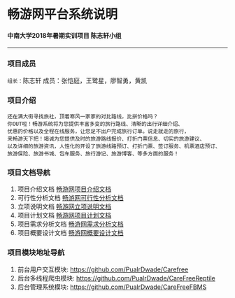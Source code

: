 # 畅游网平台系统说明
#### 中南大学2018年暑期实训项目 陈志轩小组
---
### 项目成员

`组长：`陈志轩
成员：张恺庭，王鹭星，廖智勇，黄凯
### 项目介绍

```
还在满大街寻找旅社，顶着寒风一家家的对比路线，比拼价格吗？
你OUT啦！畅游系统将为您提供丰富多变的旅行路线、清晰的出行详细介绍、
优惠的价格以及全程在线服务，让您足不出户完成旅行订单。说走就走的旅行，
来畅游天下把！竭诚为您提供及时的旅游路线报价、打折门票信息、切实的旅游建议、
以及详细的旅游资讯，人性化的开设了旅游线路预订、打折门票、签订服务、机票酒店预订、
旅游保险、旅游书城、包车服务、旅行游记、旅游博客、等多方面的服务！
```
### 项目文档导航

1. 项目介绍文档
[畅游网项目介绍文档](https://github.com/PualrDwade/Carefree/blob/master/%E6%96%87%E6%A1%A3%E6%B1%87%E6%80%BB/%E9%A1%B9%E7%9B%AE%E8%AF%B4%E6%98%8E%E6%8A%A5%E5%91%8A/%E3%80%8A%E7%95%85%E6%B8%B8%E3%80%8B%E5%88%9B%E6%96%B0%E6%A1%88%E4%BE%8B%20-%20%E9%A1%B9%E7%9B%AE.pdf)
2. 可行性分析文档
[畅游网可行性分析文档](https://github.com/PualrDwade/Carefree/blob/master/%E6%96%87%E6%A1%A3%E6%B1%87%E6%80%BB/%E9%A1%B9%E7%9B%AE%E5%8F%AF%E8%A1%8C%E6%80%A7%E5%88%86%E6%9E%90/%E7%95%85%E6%B8%B8%E7%BD%91%E7%B3%BB%E7%BB%9F%E5%8F%AF%E8%A1%8C%E6%80%A7%E5%88%86%E6%9E%90%E6%8A%A5%E5%91%8A.pdf)
3. 立项说明文档
[畅游网立项说明文档](https://github.com/PualrDwade/Carefree/blob/master/%E6%96%87%E6%A1%A3%E6%B1%87%E6%80%BB/%E9%A1%B9%E7%9B%AE%E7%AB%8B%E9%A1%B9%E6%8A%A5%E5%91%8A/Carefree_Project%20Start%20Report_V1.0.pdf)
4. 项目计划文档
[畅游网项目计划文档](https://github.com/PualrDwade/Carefree/blob/master/%E6%96%87%E6%A1%A3%E6%B1%87%E6%80%BB/%E9%A1%B9%E7%9B%AE%E8%AE%A1%E5%88%92%E8%AF%B4%E6%98%8E/Carefree_Software%20Project%20Planning_V1.0.pdf)
5. 项目需求分析文档
[畅游网需求分析文档](https://github.com/PualrDwade/Carefree/blob/master/%E6%96%87%E6%A1%A3%E6%B1%87%E6%80%BB/%E9%A1%B9%E7%9B%AE%E9%9C%80%E6%B1%82%E5%88%86%E6%9E%90/Project%20ID_Software%20Requirement%20Specification_V1..pdf)
6. 项目概要设计文档
[畅游网概要设计文档](https://github.com/PualrDwade/Carefree/blob/master/%E6%96%87%E6%A1%A3%E6%B1%87%E6%80%BB/%E9%A1%B9%E7%9B%AE%E6%A6%82%E8%A6%81%E8%AE%BE%E8%AE%A1/%E7%AC%AC11%E7%BB%84%E6%A6%82%E8%A6%81%E8%AE%BE%E8%AE%A1%E8%AF%B4%E6%98%8E%E4%B9%A6.pdf)

### 项目模块地址导航
1. 前台用户交互模块: https://github.com/PualrDwade/Carefree
2. 后台多线程爬虫模块: https://github.com/PualrDwade/CareFreeReptile
3. 后台管理系统模块: https://github.com/PualrDwade/CareFreeFBMS
